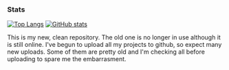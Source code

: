 ### Stats

[![Top Langs](https://github-readme-stats.vercel.app/api/top-langs/?username=ngc6302h&layout=compact)](https://github.com/anuraghazra/github-readme-stats)
[![GitHub stats](https://github-readme-stats.vercel.app/api?username=ngc6302hide=contribs)](https://github.com/anuraghazra/github-readme-stats)



This is my new, clean repository. The old one is no longer in use although it is still online. I've begun to upload all my projects to github, so expect many new uploads. 
Some of them are pretty old and I'm checking all before uploading to spare me the embarrasment.
